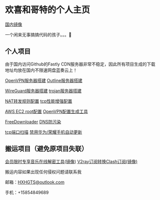 # 欢喜和哥特的个人主页

[国内镜像](https://hxhgts.gitee.io/)

一个闲来无事搞搞代码的孩子。。。🤮

## 个人项目

由于国内访问Github的Fastly CDN服务器非常不稳定，因此所有项目生成的下载地址均放在国内不限速网盘蓝奏云上！

[OpenVPN服务器搭建](https://hxhgts.github.io/OpenVPN-Server-Create) [Outline服务器搭建](https://hxhgts.github.io/Outline-Server-Create/)

[WireGuard服务器搭建](https://hxhgts.github.io/WireGuardServer/) [trojan服务器搭建](https://hxhgts.github.io/TrojanServer/)

[NAT转发规则配置](https://hxhgts.github.io/NATConfigGenerator/) [tcp性能增强配置](https://hxhgts.github.io/TCPOptimization/)

[AWS EC2 root配置](https://hxhgts.github.io/AWSECSRoot/) [OpenVPN配置生成工具](https://hxhgts.github.io/OpenVPN-Config-Generator)

[FreeDownloader](https://hxhgts.github.io/FreeDownloader/) [DNS防污染](https://hxhgts.github.io/AntiDNSPollute/)

[tcp端口扫描](https://hxhgts.github.io/Port-Scanner) [禁用华为/荣耀手机自动更新](https://hxhgts.github.io/HuaweiAntiUpdate/)

## 搬运项目（避免原项目失联）

[会员限时专享音乐在线解密工具(镜像)](https://hxhgts.github.io/QQMusicUnblocker/) [V2ray订阅转换Clash订阅(镜像)](https://hxhgts.github.io/ClashRuleTransfer/)

搬运内容如果出现任何侵权问题请联系我

邮箱：HXHGTS@outlook.com

手机：+15854849689
